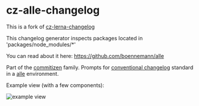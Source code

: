 # cz-alle-changelog

This is a fork of [cz-lerna-changelog](https://github.com/atlassian/cz-lerna-changelog)

This changelog generator inspects packages located in 'packages/node_modules/*'

You can read about it here: https://github.com/boennemann/alle

Part of the [commitizen](https://github.com/commitizen/cz-cli) family. Prompts for [conventional changelog](https://github.com/stevemao/conventional-changelog-angular/blob/master/index.js) standard in a [alle](https://github.com/boennemann/alle) environment.


Example view (with a few components):

![example view](https://www.evernote.com/l/AAVyZb3cVbpP0oFqYnkpGMAFIbBW3JRGOEUB/image.png)
